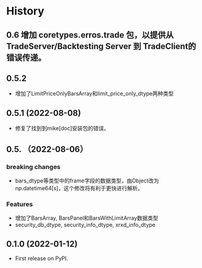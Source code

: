 # History

## 0.6 增加 coretypes.erros.trade 包，以提供从TradeServer/Backtesting Server 到 TradeClient的错误传递。
## 0.5.2
* 增加了LimitPriceOnlyBarsArray和limit_price_only_dtype两种类型
## 0.5.1 (2022-08-08)
* 修复了找到到mike[doc]安装包的错误。

## 0.5. （2022-08-06）

### breaking changes
* bars_dtype等类型中的frame字段的数据类型，由Object改为np.datetime64[s]，这个修改将有利于更快进行解析。

### Features

* 增加了BarsArray, BarsPanel和BarsWithLimitArray数据类型
* security_db_dtype, security_info_dtype, xrxd_info_dtype

## 0.1.0 (2022-01-12)

* First release on PyPI.
